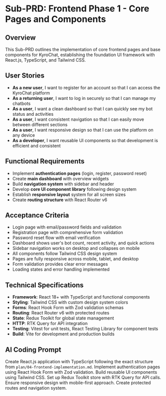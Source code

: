 # Sub-PRD: Frontend Phase 1 - Core Pages and Components

## Overview
This Sub-PRD outlines the implementation of core frontend pages and base components for KyroChat, establishing the foundation UI framework with React.js, TypeScript, and Tailwind CSS.

## User Stories
- **As a new user**, I want to register for an account so that I can access the KyroChat platform
- **As a returning user**, I want to log in securely so that I can manage my chatbots
- **As a user**, I want a clean dashboard so that I can quickly see my bot status and activities
- **As a user**, I want consistent navigation so that I can easily move between different sections
- **As a user**, I want responsive design so that I can use the platform on any device
- **As a developer**, I want reusable UI components so that development is efficient and consistent

## Functional Requirements
- Implement **authentication pages** (login, register, password reset)
- Create **main dashboard** with overview widgets
- Build **navigation system** with sidebar and header
- Develop **core UI component library** following design system
- Establish **responsive layout** system for all screen sizes
- Create **routing structure** with React Router v6

## Acceptance Criteria
- Login page with email/password fields and validation
- Registration page with comprehensive form validation
- Password reset flow with email verification
- Dashboard shows user's bot count, recent activity, and quick actions
- Sidebar navigation works on desktop and collapses on mobile
- All components follow Tailwind CSS design system
- Pages are fully responsive across mobile, tablet, and desktop
- Form validation provides clear error messages
- Loading states and error handling implemented

## Technical Specifications
- **Framework**: React 18+ with TypeScript and functional components
- **Styling**: Tailwind CSS with custom design system colors
- **Forms**: React Hook Form with Zod validation schemas
- **Routing**: React Router v6 with protected routes
- **State**: Redux Toolkit for global state management
- **HTTP**: RTK Query for API integration
- **Testing**: Vitest for unit tests, React Testing Library for component tests
- **Build**: Vite for development and production builds

## AI Coding Prompt
Create React.js application with TypeScript following the exact structure from `plan/04-frontend-implementation.md`. Implement authentication pages using React Hook Form with Zod validation. Build reusable UI components using Tailwind CSS. Set up Redux Toolkit store with RTK Query for API calls. Ensure responsive design with mobile-first approach. Create protected routes and navigation system.